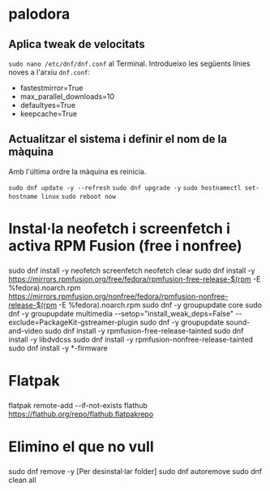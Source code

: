 # palodora

## Aplica tweak de velocitats

`sudo nano /etc/dnf/dnf.conf` al Terminal. Introdueixo les següents línies noves a l'arxiu `dnf.conf`:

- fastestmirror=True
- max_parallel_downloads=10
- defaultyes=True
- keepcache=True

## Actualitzar el sistema i definir el nom de la màquina

Amb l'última ordre la màquina es reinicia.

`sudo dnf update -y --refresh`
`sudo dnf upgrade -y`
`sudo hostnamectl set-hostname linux`
`sudo reboot now`

###
# Instal·la neofetch i screenfetch i activa RPM Fusion (free i nonfree)
###

sudo dnf install -y neofetch screenfetch
neofetch
clear
sudo dnf install -y https://mirrors.rpmfusion.org/free/fedora/rpmfusion-free-release-$(rpm -E %fedora).noarch.rpm https://mirrors.rpmfusion.org/nonfree/fedora/rpmfusion-nonfree-release-$(rpm -E %fedora).noarch.rpm
sudo dnf -y groupupdate core
sudo dnf -y groupupdate multimedia --setop="install_weak_deps=False" --exclude=PackageKit-gstreamer-plugin
sudo dnf -y groupupdate sound-and-video
sudo dnf install -y rpmfusion-free-release-tainted
sudo dnf install -y libdvdcss
sudo dnf install -y rpmfusion-nonfree-release-tainted
sudo dnf install -y \*-firmware

###
# Flatpak
###

flatpak remote-add --if-not-exists flathub https://flathub.org/repo/flathub.flatpakrepo

###
# Elimino el que no vull
###

sudo dnf remove -y [Per desinstal·lar folder]
sudo dnf autoremove
sudo dnf clean all
